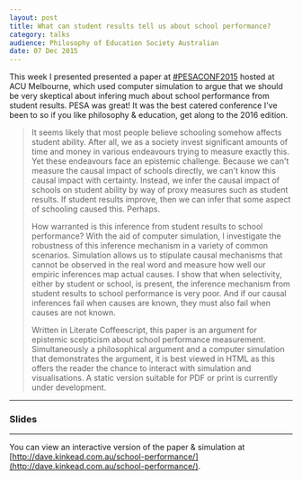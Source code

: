 ```yaml
---
layout: post
title: What can student results tell us about school performance?
category: talks
audience: Philosophy of Education Society Australian
date: 07 Dec 2015
---
```


This week I presented presented a paper at [#PESACONF2015](https://twitter.com/search?q=%23PESAConf2015) hosted at ACU Melbourne, which used computer simulation to argue that we should be very skeptical about infering much about school performance from student results.  PESA was great! It was the best catered conference I've been to so if you like philosophy & education, get along to the 2016 edition.

> It seems likely that most people believe schooling somehow affects student ability. After all, we as a society invest significant amounts of time and money in various endeavours trying to measure exactly this. Yet these endeavours face an epistemic challenge. Because we can't measure the causal impact of schools directly, we can't know this causal impact with certainty. Instead, we infer the causal impact of schools on student ability by way of proxy measures such as student results. If student results improve, then we can infer that some aspect of schooling caused this. Perhaps.
>
> How warranted is this inference from student results to school performance? With the aid of computer simulation, I investigate the robustness of this inference mechanism in a variety of common scenarios. Simulation allows us to stipulate causal mechanisms that cannot be observed in the real word and measure how well our empiric inferences map actual causes. I show that when selectivity, either by student or school, is present, the inference mechanism from student results to school performance is very poor. And if our causal inferences fail when causes are known, they must also fail when causes are not known.
>
> Written in Literate Coffeescript, this paper is an argument for epistemic scepticism about school performance measurement. Simultaneously a philosophical argument and a computer simulation that demonstrates the argument, it is best viewed in HTML as this offers the reader the chance to interact with simulation and visualisations. A static version suitable for PDF or print is currently under development.

--- 

### Slides

<script async class="speakerdeck-embed" data-id="d558c3cadbfa4ee39c359fc315b16075" data-ratio="1.77777777777778" src="//speakerdeck.com/assets/embed.js"></script>


---

You can view an interactive version of the paper & simulation at [http://dave.kinkead.com.au/school-performance/](http://dave.kinkead.com.au/school-performance/).